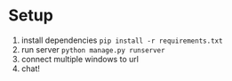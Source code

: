 # Setup

1. install dependencies `pip install -r requirements.txt`
2. run server `python manage.py runserver`
3. connect multiple windows to url
4. chat!